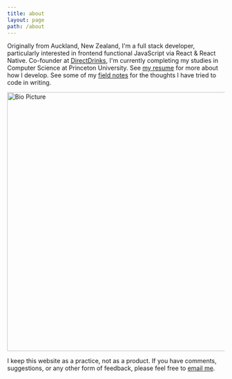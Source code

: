 ```yaml
---
title: about
layout: page
path: /about
---
```


Originally from Auckland, New Zealand, I'm a full stack developer, particularly interested in frontend functional JavaScript via React & React Native. Co-founder at [DirectDrinks](https://directdrinks.com.au/), I'm currently completing my studies in Computer Science at Princeton University. See [my resume](/resume) for more about how I develop. See some of my [field notes](/) for the thoughts I have tried to code in writing.

<div style="display:flex; align-items: center; justify-content: center; flex:1;">
  <img src="/pics/profile-wall.s.png" alt="Bio Picture" height=600 width=900></img>
</div>

I keep this website as a practice, not as a product. If you have comments, suggestions, or any other form of feedback, please feel free to [email me](mailto:lachlankermode@live.com).
